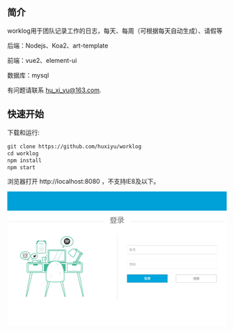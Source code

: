 ## 简介
worklog用于团队记录工作的日志，每天、每周（可根据每天自动生成）、请假等   

后端：Nodejs、Koa2、art-template    

前端：vue2、element-ui   

数据库：mysql  

有问题请联系 [hu_xi_yu@163.com](mailto:hu_xi_yu@163.com).  

## 快速开始  
下载和运行:

```
git clone https://github.com/huxiyu/worklog
cd worklog
npm install
npm start
```

浏览器打开 http://localhost:8080 ，不支持IE8及以下。    


![login](https://raw.githubusercontent.com/huxiyu/worklog/develop/screenshots/logo.png)
